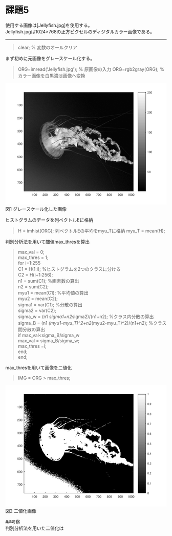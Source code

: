 # 課題5

使用する画像は[Jellyfish.jpg]を使用する。  
Jellyfish.jpgは1024×768の正方ピクセルのディジタルカラー画像である。　　

---  
> clear; % 変数のオールクリア  

まず初めに元画像をグレースケール化する。  
> ORG=imread('Jellyfish.jpg'); % 原画像の入力
> ORG=rgb2gray(ORG); % カラー画像を白黒濃淡画像へ変換

![5-1.png](https://github.com/noritama101/MATLAB-Image-Processing-Technology/blob/master/%E8%AA%B2%E9%A1%8C/Images/5/5-1.png)  
図1 グレースケール化した画像  

ヒストグラムのデータを列ベクトルEに格納
> H = imhist(ORG);
列ベクトルEの平均をmyu_Tに格納
> myu_T = mean(H);

判別分析法を用いて閾値max_thresを算出
> max_val = 0;  
> max_thres = 1;  
> for i=1:255  
> C1 = H(1:i); %ヒストグラムを2つのクラスに分ける  
> C2 = H(i+1:256);  
> n1 = sum(C1); %画素数の算出  
> n2 = sum(C2);  
> myu1 = mean(C1); %平均値の算出  
> myu2 = mean(C2);  
> sigma1 = var(C1); %分散の算出  
> sigma2 = var(C2);  
> sigma_w = (n1 *sigma1+n2*sigma2)/(n1+n2); %クラス内分散の算出  
> sigma_B = (n1 *(myu1-myu_T)^2+n2*(myu2-myu_T)^2)/(n1+n2); %クラス間分散の算出  
> if max_val<sigma_B/sigma_w  
> max_val = sigma_B/sigma_w;  
> max_thres =i;  
> end;  
> end;  

max_thresを用いて画像を二値化
> IMG = ORG > max_thres;  

![5-2.png](https://github.com/noritama101/MATLAB-Image-Processing-Technology/blob/master/%E8%AA%B2%E9%A1%8C/Images/5/5-2.png)  
図2 二値化画像

##考察  
判別分析法を用いた二値化は

